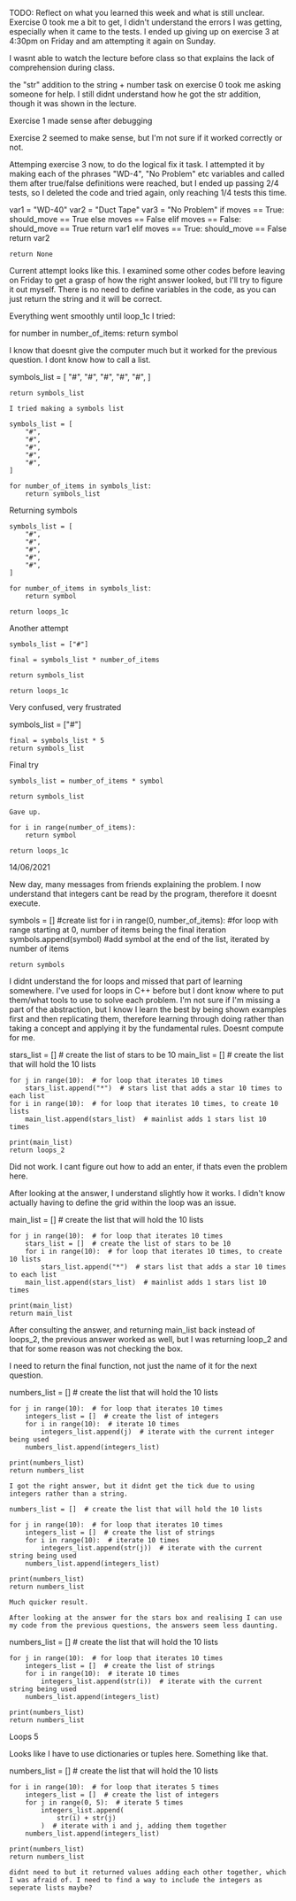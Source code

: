 TODO: Reflect on what you learned this week and what is still unclear.
Exercise 0 took me a bit to get, I didn't understand the errors I was getting, especially when it came to the tests. I ended up giving up on exercise 3 at 4:30pm on Friday and am attempting it again on Sunday.

I wasnt able to watch the lecture before class so that explains the lack of comprehension during class.

the "str" addition to the string + number task on exercise 0 took me asking someone for help. I still didnt understand how he got the str addition, though it was shown in the lecture.

Exercise 1 made sense after debugging

Exercise 2 seemed to make sense, but I'm not sure if it worked correctly or not.

Attemping exercise 3 now, to do the logical fix it task.
I attempted it by making each of the phrases "WD-4", "No Problem" etc variables and called them after true/false definitions were reached, but I ended up passing 2/4 tests, so I deleted the code and tried again, only reaching 1/4 tests this time.

var1 = "WD-40"
    var2 = "Duct Tape"
    var3 = "No Problem"
    if moves == True:
        should_move == True
             else moves == False
        elif moves == False:
            should_move == True
            return var1
        elif moves == True:
            should_move == False
            return var2

    return None

Current attempt looks like this. I examined some other codes before leaving on Friday to get a grasp of how the right answer looked, but I'll try to figure it out myself.
There is no need to define variables in the code, as you can just return the string and it will be correct.

Everything went smoothly until loop_1c
I tried:

for number in number_of_items:
        return symbol

I know that doesnt give the computer much but it worked for the previous question. I dont know how to call a list. 

 symbols_list = [
        "#",
        "#",
        "#",
        "#",
        "#",
    ]
    
    return symbols_list

    I tried making a symbols list
    
    symbols_list = [
        "#",
        "#",
        "#",
        "#",
        "#",
    ]

    for number_of_items in symbols_list:
        return symbols_list

Returning symbols 

    symbols_list = [
        "#",
        "#",
        "#",
        "#",
        "#",
    ]

    for number_of_items in symbols_list:
        return symbol

    return loops_1c

Another attempt 

    symbols_list = ["#"]

    final = symbols_list * number_of_items

    return symbols_list

    return loops_1c

Very confused, very frustrated

symbols_list = ["#"]

    final = symbols_list * 5
    return symbols_list

Final try

    symbols_list = number_of_items * symbol

    return symbols_list

    Gave up.

    for i in range(number_of_items):
        return symbol

    return loops_1c

14/06/2021

New day, many messages from friends explaining the problem. I now understand that integers cant be read by the program, therefore it doesnt execute.

symbols = [] #create list
    for i in range(0, number_of_items): #for loop with range starting at 0, number of items being the final iteration
        symbols.append(symbol) #add symbol at the end of the list, iterated by number of items

    return symbols

I didnt understand the for loops and missed that part of learning somewhere. I've used for loops in C++ before but I dont know where to put them/what tools to use to solve each problem. I'm not sure if I'm missing a part of the abstraction, but I know I learn the best by being shown examples first and then replicating them, therefore learning through doing rather than taking a concept and applying it by the fundamental rules. Doesnt compute for me.

stars_list = []  # create the list of stars to be 10
    main_list = []  # create the list that will hold the 10 lists

    for j in range(10):  # for loop that iterates 10 times
        stars_list.append("*")  # stars list that adds a star 10 times to each list
    for i in range(10):  # for loop that iterates 10 times, to create 10 lists
        main_list.append(stars_list)  # mainlist adds 1 stars list 10 times

    print(main_list)
    return loops_2

Did not work. I cant figure out how to add an enter, if thats even the problem here.

After looking at the answer, I understand slightly how it works. I didn't know actually having to define the grid within the loop was an issue.

main_list = []  # create the list that will hold the 10 lists

    for j in range(10):  # for loop that iterates 10 times
        stars_list = []  # create the list of stars to be 10
        for i in range(10):  # for loop that iterates 10 times, to create 10 lists
            stars_list.append("*")  # stars list that adds a star 10 times to each list
        main_list.append(stars_list)  # mainlist adds 1 stars list 10 times

    print(main_list)
    return main_list

After consulting the answer, and returning main_list back instead of loops_2, the previous answer worked as well, but I was returning loop_2 and that for some reason was not checking the box.

I need to return the final function, not just the name of it for the next question.

numbers_list = []  # create the list that will hold the 10 lists

    for j in range(10):  # for loop that iterates 10 times
        integers_list = []  # create the list of integers
        for i in range(10):  # iterate 10 times
            integers_list.append(j)  # iterate with the current integer being used
        numbers_list.append(integers_list) 

    print(numbers_list)
    return numbers_list

    I got the right answer, but it didnt get the tick due to using integers rather than a string.
    
    numbers_list = []  # create the list that will hold the 10 lists

    for j in range(10):  # for loop that iterates 10 times
        integers_list = []  # create the list of strings
        for i in range(10):  # iterate 10 times
            integers_list.append(str(j))  # iterate with the current string being used
        numbers_list.append(integers_list)  

    print(numbers_list)
    return numbers_list

    Much quicker result.

    After looking at the answer for the stars box and realising I can use my code from the previous questions, the answers seem less daunting.

numbers_list = []  # create the list that will hold the 10 lists

    for j in range(10):  # for loop that iterates 10 times
        integers_list = []  # create the list of strings
        for i in range(10):  # iterate 10 times
            integers_list.append(str(i))  # iterate with the current string being used
        numbers_list.append(integers_list)  

    print(numbers_list)
    return numbers_list

Loops 5

Looks like I have to use dictionaries or tuples here. Something like that.


numbers_list = []  # create the list that will hold the 10 lists

    for i in range(10):  # for loop that iterates 5 times
        integers_list = []  # create the list of integers
        for j in range(0, 5):  # iterate 5 times
            integers_list.append(
                str(i) + str(j)
            )  # iterate with i and j, adding them together
        numbers_list.append(integers_list)

    print(numbers_list)
    return numbers_list

    didnt need to but it returned values adding each other together, which I was afraid of. I need to find a way to include the integers as seperate lists maybe?
    